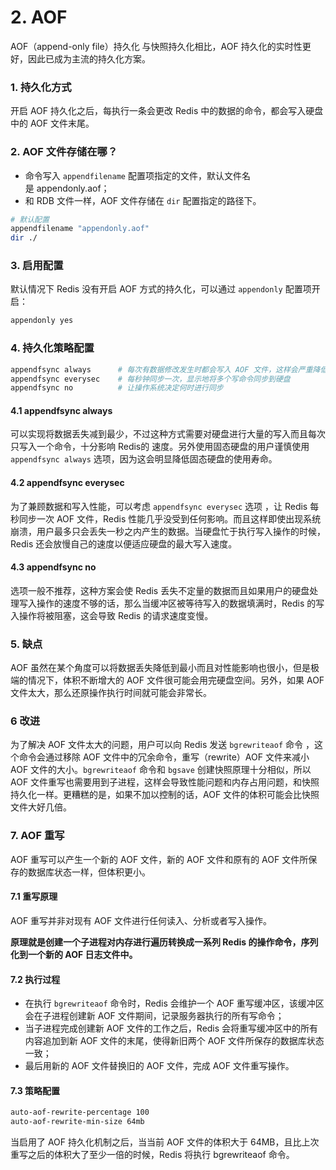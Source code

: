 # 2. AOF

AOF（append-only file）持久化
与快照持久化相比，AOF 持久化的实时性更好，因此已成为主流的持久化方案。


### 1. 持久化方式
开启 AOF 持久化之后，每执行一条会更改 Redis 中的数据的命令，都会写入硬盘中的 AOF 文件末尾。

### 2. AOF 文件存储在哪？
- 命令写入 `appendfilename` 配置项指定的文件，默认文件名是 appendonly.aof；
- 和 RDB 文件一样，AOF 文件存储在 `dir` 配置指定的路径下。

```bash
# 默认配置
appendfilename "appendonly.aof"
dir ./
```

### 3. 启用配置
默认情况下 Redis 没有开启 AOF 方式的持久化，可以通过 `appendonly` 配置项开启：
```bash
appendonly yes
```

### 4. 持久化策略配置
```bash
appendfsync always		# 每次有数据修改发生时都会写入 AOF 文件，这样会严重降低 Redis 的速度
appendfsync everysec	# 每秒钟同步一次，显示地将多个写命令同步到硬盘
appendfsync no			# 让操作系统决定何时进行同步
```

#### 4.1 appendfsync always
可以实现将数据丢失减到最少，不过这种方式需要对硬盘进行大量的写入而且每次只写入一个命令，十分影响 Redis的 速度。另外使用固态硬盘的用户谨慎使用 `appendfsync always` 选项，因为这会明显降低固态硬盘的使用寿命。

#### 4.2 appendfsync everysec
为了兼顾数据和写入性能，可以考虑 `appendfsync everysec` 选项 ，让 Redis 每秒同步一次 AOF 文件，Redis 性能几乎没受到任何影响。而且这样即使出现系统崩溃，用户最多只会丢失一秒之内产生的数据。当硬盘忙于执行写入操作的时候，Redis 还会放慢自己的速度以便适应硬盘的最大写入速度。

#### 4.3 appendfsync no
选项一般不推荐，这种方案会使 Redis 丢失不定量的数据而且如果用户的硬盘处理写入操作的速度不够的话，那么当缓冲区被等待写入的数据填满时，Redis 的写入操作将被阻塞，这会导致 Redis 的请求速度变慢。


### 5. 缺点
AOF 虽然在某个角度可以将数据丢失降低到最小而且对性能影响也很小，但是极端的情况下，体积不断增大的 AOF 文件很可能会用完硬盘空间。另外，如果 AOF 文件太大，那么还原操作执行时间就可能会非常长。


### 6 改进
为了解决 AOF 文件太大的问题，用户可以向 Redis 发送 `bgrewriteaof` 命令 ，这个命令会通过移除 AOF 文件中的冗余命令，重写（rewrite）AOF 文件来减小 AOF 文件的大小。`bgrewriteaof` 命令和 `bgsave` 创建快照原理十分相似，所以 AOF 文件重写也需要用到子进程，这样会导致性能问题和内存占用问题，和快照持久化一样。更糟糕的是，如果不加以控制的话，AOF 文件的体积可能会比快照文件大好几倍。


### 7. AOF 重写
AOF 重写可以产生一个新的 AOF 文件，新的 AOF 文件和原有的 AOF 文件所保存的数据库状态一样，但体积更小。

#### 7.1 重写原理
AOF 重写并非对现有 AOF 文件进行任何读入、分析或者写入操作。

**原理就是创建一个子进程对内存进行遍历转换成一系列 Redis 的操作命令，序列化到一个新的 AOF 日志文件中。**

#### 7.2 执行过程
- 在执行 `bgrewriteaof` 命令时，Redis 会维护一个 AOF 重写缓冲区，该缓冲区会在子进程创建新 AOF 文件期间，记录服务器执行的所有写命令；
- 当子进程完成创建新 AOF 文件的工作之后，Redis 会将重写缓冲区中的所有内容追加到新 AOF 文件的末尾，使得新旧两个 AOF 文件所保存的数据库状态一致；
- 最后用新的 AOF 文件替换旧的 AOF 文件，完成 AOF 文件重写操作。

#### 7.3 策略配置
```bash
auto-aof-rewrite-percentage 100
auto-aof-rewrite-min-size 64mb
```

当启用了 AOF 持久化机制之后，当当前 AOF 文件的体积大于 64MB，且比上次重写之后的体积大了至少一倍的时候，Redis 将执行 bgrewriteaof 命令。
